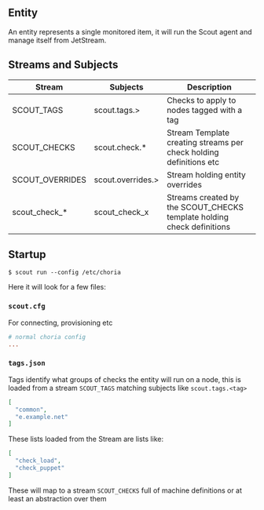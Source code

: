 ## Entity

An entity represents a single monitored item, it will run the Scout agent and manage itself from JetStream.

## Streams and Subjects

|Stream|Subjects|Description|
|------|--------|-----------|
|SCOUT_TAGS|scout.tags.>|Checks to apply to nodes tagged with a tag|
|SCOUT_CHECKS|scout.check.*|Stream Template creating streams per check holding definitions etc|
|SCOUT_OVERRIDES|scout.overrides.>|Stream holding entity overrides|
|scout_check_*|scout_check_x|Streams created by the SCOUT_CHECKS template holding check definitions|

## Startup

```nohighlight
$ scout run --config /etc/choria
```

Here it will look for a few files:

### `scout.cfg`

For connecting, provisioning etc

```ini
# normal choria config
... 
```

### `tags.json`

Tags identify what groups of checks the entity will run on a node, this is loaded from a stream `SCOUT_TAGS` matching
subjects like `scout.tags.<tag>`

```json
[
  "common",
  "e.example.net"
]
```

These lists loaded from the Stream are lists like:

```json
[
  "check_load",
  "check_puppet"
]
```

These will map to a stream `SCOUT_CHECKS` full of machine definitions or at least an abstraction over them
